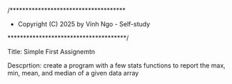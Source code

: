 /*************************************
* Copyright (C) 2025 by Vinh Ngo - Self-study

**************************************/

Title: Simple First Assignemtn

Descprtion:
    create a program with a few stats functions to report the 
    max, min, mean, and median of a given data array

